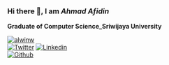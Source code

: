 ### Hi there 👋, I am **_Ahmad Afidin_** 
**Graduate of Computer Science_Sriwijaya University**

<a href="https://github.com/MsAhmad231" target="_blank"><img alt="alwinw" src="https://badges.pufler.dev/visits/alwinw/alwinw?logo=GitHub&label=visits&color=success&logoColor=white&style=flat-square"/></a>
<br>
[![Twitter](https://img.shields.io/badge/twitter-%231DA1F2.svg?&style=for-the-badge&logo=twitter&logoColor=white)](https://twitter.com/afidin88009602)
[![Linkedin](https://img.shields.io/badge/linkedin-%230077B5.svg?&style=for-the-badge&logo=linkedin&logoColor=white)](https://www.linkedin.com/in/ahmad-afidin-253831219/)
<br>
[![Github](https://img.shields.io/badge/github-%23100000.svg?&style=for-the-badge&logo=github&logoColor=white)](https://github.com/MsAhmad231)
<br>
</br>
